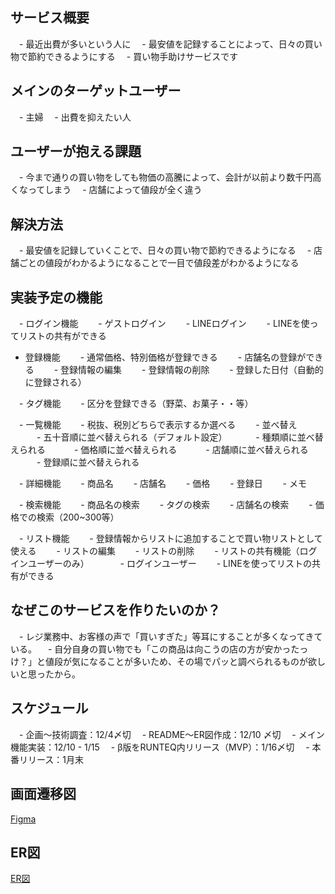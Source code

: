 ## サービス概要
　- 最近出費が多いという人に
　- 最安値を記録することによって、日々の買い物で節約できるようにする
　- 買い物手助けサービスです


## メインのターゲットユーザー
　- 主婦
　- 出費を抑えたい人


## ユーザーが抱える課題
　- 今まで通りの買い物をしても物価の高騰によって、会計が以前より数千円高くなってしまう
　- 店舗によって値段が全く違う


## 解決方法
　- 最安値を記録していくことで、日々の買い物で節約できるようになる
　- 店舗ごとの値段がわかるようになることで一目で値段差がわかるようになる

## 実装予定の機能
　- ログイン機能
　　- ゲストログイン
　　- LINEログイン
　　- LINEを使ってリストの共有ができる

  - 登録機能
　　- 通常価格、特別価格が登録できる
　　- 店舗名の登録ができる
　　- 登録情報の編集
　　- 登録情報の削除
　　- 登録した日付（自動的に登録される）

　- タグ機能
　　- 区分を登録できる（野菜、お菓子・・等）

　- 一覧機能
　　- 税抜、税別どちらで表示するか選べる
　　- 並べ替え
　　　- 五十音順に並べ替えられる（デフォルト設定）
　　　- 種類順に並べ替えられる
　　　- 価格順に並べ替えられる
　　　- 店舗順に並べ替えられる
　　　- 登録順に並べ替えられる

　- 詳細機能
　　- 商品名
　　- 店舗名
　　- 価格
　　- 登録日
　　- メモ

　- 検索機能
　　- 商品名の検索
　　- タグの検索
　　- 店舗名の検索
　　- 価格での検索（200~300等）

　- リスト機能
　　- 登録情報からリストに追加することで買い物リストとして使える
　　- リストの編集
　　- リストの削除
　　- リストの共有機能（ログインユーザーのみ）
　　
　- ログインユーザー
　　- LINEを使ってリストの共有ができる


## なぜこのサービスを作りたいのか？
　- レジ業務中、お客様の声で「買いすぎた」等耳にすることが多くなってきている。
　- 自分自身の買い物でも「この商品は向こうの店の方が安かったっけ？」と値段が気になることが多いため、その場でパッと調べられるものが欲しいと思ったから。


## スケジュール
　- 企画〜技術調査：12/4〆切
　- README〜ER図作成：12/10 〆切
　- メイン機能実装：12/10 - 1/15
　- β版をRUNTEQ内リリース（MVP）：1/16〆切
　- 本番リリース：1月末


## 画面遷移図
[Figma](https://www.figma.com/file/gwugEzurjjBQAIWf0kCBZU/%E3%83%9D%E3%83%BC%E3%83%88%E3%83%95%E3%82%A9%E3%83%AA%E3%82%AA?node-id=0%3A1&t=cc1SMXXuOzXViNFs-1)


## ER図
[ER図](https://gyazo.com/461e4ac6ed6cac50d7eb701b0dcea329)